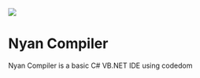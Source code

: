 <img src="https://i.imgur.com/uvAZYpz.png">

# Nyan Compiler
Nyan Compiler is a basic C# VB.NET IDE using codedom